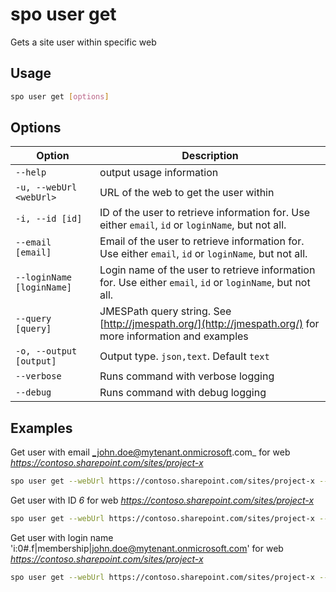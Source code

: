 # spo user get

Gets a site user within specific web

## Usage

```sh
spo user get [options]
```

## Options

Option|Description
------|-----------
`--help`|output usage information
`-u, --webUrl <webUrl>`|URL of the web to get the user within
`-i, --id [id]`|ID of the user to retrieve information for. Use either `email`, `id` or `loginName`, but not all.
`--email [email]`|Email of the user to retrieve information for. Use either `email`, `id` or `loginName`, but not all.
`--loginName [loginName]`|Login name of the user to retrieve information for. Use either `email`, `id` or `loginName`, but not all.
`--query [query]`|JMESPath query string. See [http://jmespath.org/](http://jmespath.org/) for more information and examples
`-o, --output [output]`|Output type. `json,text`. Default `text`
`--verbose`|Runs command with verbose logging
`--debug`|Runs command with debug logging

## Examples

Get user with email _john.doe@mytenant.onmicrosoft.com_ for web _https://contoso.sharepoint.com/sites/project-x_

```sh
spo user get --webUrl https://contoso.sharepoint.com/sites/project-x --email john.doe@mytenant.onmicrosoft.com
```

Get user with ID _6_ for web _https://contoso.sharepoint.com/sites/project-x_

```sh
spo user get --webUrl https://contoso.sharepoint.com/sites/project-x --id 6
```

Get user with login name 'i:0#.f|membership|john.doe@mytenant.onmicrosoft.com' for web _https://contoso.sharepoint.com/sites/project-x_

```sh
spo user get --webUrl https://contoso.sharepoint.com/sites/project-x --loginName i:0#.f|membership|john.doe@mytenant.onmicrosoft.com
```
